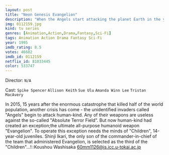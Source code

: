 ```yaml
---
layout: post
title: "Neon Genesis Evangelion"
description: "When the Angels start attacking the planet Earth in the year 2015, only a handful of 14-year-old EVA pilots are able to stop them. Young Shinji Ikari suddenly finds himself forced to pilot EVA-01, a giant organic mecha, designed and constructed by NERV, that is the only thing that can stop the Angels..."
img: 0112159.jpg
kind: tv series
genres: [Animation,Action,Drama,Fantasy,Sci-Fi]
tags: Animation Action Drama Fantasy Sci-Fi 
year: 1995
imdb_rating: 8.5
votes: 46602
imdb_id: 0112159
netflix_id: 81033445
color: 533747
---
```

Director: `N/A`  

Cast: `Spike Spencer` `Allison Keith` `Sue Ulu` `Amanda Winn Lee` `Tristan MacAvery` 

In 2015, 15 years after the enormous catastrophe that killed half of the world population, another crisis has come - the unidentified invaders called "Angels" begin to attack human-kind. Any of their weapons are useless against the so-called "Absolute Terror Field". But now human-kind had created an exception;the ultimate all-purpose humanoid weapon "Evangelion". To operate this exception needs the minds of "Children", 14-year-old juveniles. Shinji Ikari, the only son of the commander-in-chief of the team that administered Evangelion, is selected as the third of the "Children"...!::Koushou Washisaka <60mm1126@is.icc.u-tokai.ac.jp>